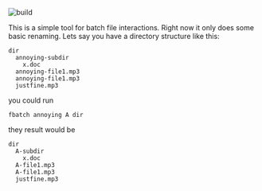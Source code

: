 ![build](https://travis-ci.org/Fresheyeball/fbatch.svg?branch=master)

This is a simple tool for batch file interactions. Right now it only does some basic renaming. Lets say you have a directory structure like this:

```
dir
  annoying-subdir
    x.doc
  annoying-file1.mp3
  annoying-file1.mp3
  justfine.mp3
```

you could run

```
fbatch annoying A dir
```

they result would be

```
dir
  A-subdir
    x.doc
  A-file1.mp3
  A-file1.mp3
  justfine.mp3
```